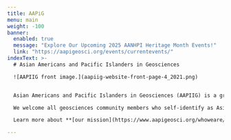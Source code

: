 ```yaml
---
title: AAPiG
menu: main
weight: -100
banner:
  enabled: true
  message: "Explore Our Upcoming 2025 AANHPI Heritage Month Events!" 
  link: "https://aapigeosci.org/events/currentevents/"
indexText: >-
  # Asian Americans and Pacific Islanders in Geosciences

  ![AAPIIG front image.](aapiig-website-front-page-4_2021.png)


  Asian Americans and Pacific Islanders in Geosciences (AAPIIG) is a grassroots, member-driven organization committed to building a community that supports AAPIs within geosciences.

  We welcome all geosciences community members who self-identify as Asian American and/or Pacific Islander, as well as individuals of Asian- and/or Pacific Islander-descent working in U.S.-based institutions. Community members include undergraduates, graduate students, recent graduates in transition, post-baccalaureate, and prospective students, postdocs, faculty, educators, administrators, international scholars, industry and non-profit professionals, federal or state employees, researchers, retirees, and more.

  Learn more about **[our mission](https://www.aapigeosci.org/whoweare/ourmission/)**, **[our origin story](https://www.aapigeosci.org/whoweare/ourstory/)**, and **[how to get involved](https://www.aapigeosci.org/getinvolved/)** and **[support us](https://www.aapigeosci.org/supportus/)**.

---
```

